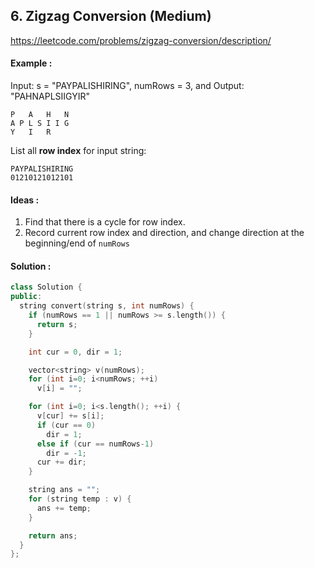 ## **6. Zigzag Conversion (Medium)**


https://leetcode.com/problems/zigzag-conversion/description/


#### Example :
Input: s = "PAYPALISHIRING", numRows = 3, and Output: "PAHNAPLSIIGYIR"
```
P   A   H   N
A P L S I I G
Y   I   R
```
List all **row index** for input string:
```
PAYPALISHIRING
01210121012101
```

#### Ideas :
1. Find that there is a cycle for row index.
2. Record current row index and direction, and change direction at the beginning/end of `numRows`

#### Solution :
```C++
class Solution {
public:
  string convert(string s, int numRows) {
    if (numRows == 1 || numRows >= s.length()) {
      return s;
    }

    int cur = 0, dir = 1;

    vector<string> v(numRows);
    for (int i=0; i<numRows; ++i)
      v[i] = "";

    for (int i=0; i<s.length(); ++i) {
      v[cur] += s[i];
      if (cur == 0)
        dir = 1;
      else if (cur == numRows-1)
        dir = -1;
      cur += dir;
    }

    string ans = "";
    for (string temp : v) {
      ans += temp;
    }

    return ans;
  }
};
```